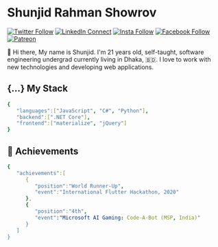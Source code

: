 # Shunjid Rahman Showrov

[![Twitter Follow](https://img.shields.io/badge/dynamic/json.svg?color=14171A&labelColor=37474f&logo=twitter&logoColor=4fc3f7&label=&query=%24[0].followers_count&url=https%3A%2F%2Fcdn.syndication.twimg.com%2Fwidgets%2Ffollowbutton%2Finfo.json%3Fscreen_names%3D_shunjid&suffix=%20Followers)](https://twitter.com/_shunjid)
[![LinkedIn Connect](https://img.shields.io/badge/%20-Connect-black?color=14171A&labelColor=212121&logo=linkedin&logoColor=ffffff)](https://www.linkedin.com/in/shunjid/)
[![Insta Follow](https://img.shields.io/badge/%20-Follow-black?color=14171A&labelColor=d81b60&logo=instagram&logoColor=ffffff)](https://www.instagram.com/_shunjid/)
[![Facebook Follow](https://img.shields.io/badge/%20-Connect-black?color=14171A&labelColor=1976d2&logo=facebook&logoColor=ffffff)](https://www.facebook.com/shunjid/)
[![Patreon](https://img.shields.io/badge/%20-Support-black?color=14171A&labelColor=04945c&logo=patreon&logoColor=ffffff)](https://www.patreon.com/shunjid)

:wave: Hi there, My name is Shunjid. I'm 21 years old, self-taught, software engineering undergrad currently living in Dhaka, 🇧🇩. I love to work with new technologies and developing web applications.

## {...} My Stack

```yaml
{
   "languages":["JavaScript", "C#", "Python"],
   "backend":[".NET Core"],
   "frontend":["materialize", "jQuery"]
}
```

## :tada: Achievements

```yaml
{
   "achievements":[
      {
         "position":"World Runner-Up",
         "event":"International Flutter Hackathon, 2020"
      },
      {
         "position":"4th",
         "event":"Microsoft AI Gaming: Code-A-Bot (MSP, India)"
      }
   ]
}
```
